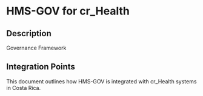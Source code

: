 # HMS-GOV for cr_Health

## Description

Governance Framework

## Integration Points

This document outlines how HMS-GOV is integrated with cr_Health systems in Costa Rica.
